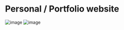 # Personal / Portfolio website

![image](https://github.com/EnhancedJax/EnhancedJax.github.io/assets/80020581/3ea765e4-20b1-4b84-9711-ca9d21c3ca0c)
![image](https://github.com/EnhancedJax/EnhancedJax.github.io/assets/80020581/773df32f-78a8-4c0a-aad8-eb230331ba8d)

